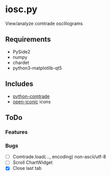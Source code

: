 # iosc.py

View/analyze comtrade oscillograms

## Requirements
- PySide2
- numpy
- chardet
- python3-matplotlib-qt5

## Includes
- [python-comtrade](https://github.com/dparrini/python-comtrade)
- [open-iconic](https://github.com/iconic/open-iconic) icons

## ToDo
### Features
### Bugs
- [ ] Comtrade.load(..., encoding)  non-ascii/utf-8
- [ ] Scroll ChartWidget
- [x] Close last tab